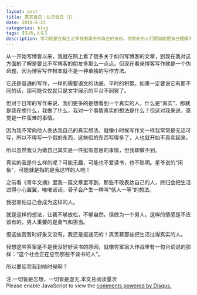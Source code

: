 ```yaml
---
layout: post
title: 真实自己：认识自己（1）
date: 2019-5-21
categories: blog
tags: [生活,人生]
description: 学习就是在有生之年找到属于你自己的快乐。而质朴的人们假如能把自己理解不了的事情看作是与己无关的事，那就好了。
---
```



从一开始写博客以来，我就在网上看了很多关于如何写博客的文章，到现在我对这方面的了解是要比不写博客的朋友多那么一点点。但现在看来博客写作就是一个伪命题，因为博客写作根本就不是一种单独的写作方法。

它还是普通的写作，一样的需要语文的功底、平时的积累。如果一定要说它有那不同的话，那可能仅仅就只是文字展示的平台不同罢了。

但对于日常的写作来说，我们更多的是想看到一个真实的人，什么是“真实”，那就是我在想什么，我做了什么，我对一个事情真实的想法是什么？但这对我来说，感觉是一件蛮难的事情。

因为我不常向他人表达我自己的真实想法，就像小时候写作文一样我常常是无话可写，所以不得写一个假的东西，这些假的东西写得多了，人也就开始不真实起来。

所以虽然我认为做自己其实是一件挺有意思的事情，但我却做不到。

真实的我是什么样的呢？可能无趣，可能也不爱读书，也不聪明。星爷说的“闲鱼”，可能就是指的是我这样的人吧！

之前看《青年文摘》里我一篇文章里写到，那些不敢表达自己的人，终归会把生活过得小心翼翼，唯唯诺诺。骨子会产生一种叫“低人一等”的想法。

我挺害怕自己会成为这样的人。

就是这样的想法，让我不够放松，不够自然。但做为一个男人，这样的情感是不应该有的，男人重要的是勇气和担当。

但这些我暂时好象又没有，我还是挺迷茫的！真羡慕那些把生活过得真实的人。

我想这些答案是不是我没好好读书的原因，就像穷富翁大作战里有一句台词说的那样：“这个社会正在惩罚那些不读书的人”。

所以要惩罚我到啥时候啊？

<span id="busuanzi_container_page_pv">
  注:一切皆是忘想，一切皆是虚无,本文总阅读量<span id="busuanzi_value_page_pv"></span>次
</span>

<script id="dsq-count-scr" src="//huiweishijie.disqus.com/count.js" async></script>

<div id="disqus_thread"></div>
<script>

/**
*  RECOMMENDED CONFIGURATION VARIABLES: EDIT AND UNCOMMENT THE SECTION BELOW TO INSERT DYNAMIC VALUES FROM YOUR PLATFORM OR CMS.
*  LEARN WHY DEFINING THESE VARIABLES IS IMPORTANT: https://disqus.com/admin/universalcode/#configuration-variables*/
/*
var disqus_config = function () {
this.page.url = PAGE_URL;  // Replace PAGE_URL with your page's canonical URL variable
this.page.identifier = PAGE_IDENTIFIER; // Replace PAGE_IDENTIFIER with your page's unique identifier variable
};
*/
(function() { // DON'T EDIT BELOW THIS LINE
var d = document, s = d.createElement('script');
s.src = 'https://huiweishijie.disqus.com/embed.js';
s.setAttribute('data-timestamp', +new Date());
(d.head || d.body).appendChild(s);
})();
</script>
<noscript>Please enable JavaScript to view the <a href="https://disqus.com/?ref_noscript">comments powered by Disqus.</a></noscript>


